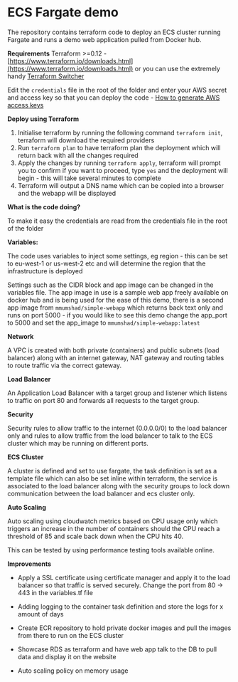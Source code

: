 
# ECS Fargate demo

The repository contains terraform code to deploy an ECS cluster running Fargate and runs a demo web application pulled from Docker hub. 

**Requirements**
Terraform >=0.12 - [https://www.terraform.io/downloads.html](https://www.terraform.io/downloads.html) or you can use the extremely handy [Terraform Switcher](https://warrensbox.github.io/terraform-switcher/)

Edit the `credentials` file in the root of the folder and enter your AWS secret and access key so that you can deploy the code - [How to generate AWS access keys](https://docs.aws.amazon.com/IAM/latest/UserGuide/id_credentials_access-keys.html#Using_CreateAccessKey)

**Deploy using Terraform** 

1. Initialise terraform by running the following command  `terraform init`, terraform will download the required providers
2. Run `terraform plan` to have terraform plan the deployment which will return back with all the changes required 
3. Apply the changes by running `terraform apply`, terraform will prompt you to confirm if you want to proceed, type `yes` and the deployment will begin - this will take several minutes to complete
4. Terraform will output a DNS name which can be copied into a browser and the webapp will be displayed

**What is the code doing?**

To make it easy the credentials are read from the credentials file in the root of the folder

**Variables:** 

The code uses variables to inject some settings, eg region - this can be set to eu-west-1 or us-west-2 etc and will determine the region that the infrastructure is deployed 

Settings such as the CIDR block and app image can be changed in the variables file. The app image in use is a sample web app freely available on docker hub and is being used for the ease of this demo, there is a second app image from `mmumshad/simple-webapp` which returns back text only and runs on port 5000 - if you would like to see this demo change the app_port to 5000 and set the app_image to `mmumshad/simple-webapp:latest`

**Network**

A VPC is created with both private (containers) and public subnets (load balancer) along with an internet gateway, NAT gateway and routing tables to route traffic via the correct gateway. 

**Load Balancer**

An Application Load Balancer with a target group and listener which listens to traffic on port 80 and forwards all requests to the target group.

**Security** 

Security rules to allow traffic to the internet (0.0.0.0/0) to the load balancer only and rules to allow traffic from the load balancer to talk to the ECS cluster which may be running on different ports. 

**ECS Cluster** 

A cluster is defined and set to use fargate, the task definition is set as a template file which can also be set inline within terraform, the service is associated to the load balancer along with the security groups to lock down communication between the load balancer and ecs cluster only. 

**Auto Scaling** 

Auto scaling using cloudwatch metrics based on CPU usage only which triggers an increase in the number of containers should the CPU reach a threshold of 85 and scale back down when the CPU hits 40. 

This can be tested by using performance testing tools available online. 


**Improvements** 

- Apply a SSL certificate using certificate manager and apply it to the load balancer so that traffic is served securely. Change the port from 80 -> 443 in the variables.tf file 

- Adding logging to the container task definition and store the logs for x amount of days 

- Create ECR repository to hold private docker images and pull the images from there to run on the ECS cluster

- Showcase RDS as terraform and have web app talk to the DB to pull data and display it on the website 

- Auto scaling policy on memory usage 


